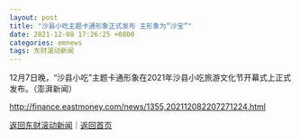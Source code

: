 ```yaml
---
layout: post
title: "沙县小吃主题卡通形象正式发布 主形象为“沙宝”"
date: 2021-12-08 17:26:25 +0800
categories: emnews
tags: 东财滚动新闻
---
```


12月7日晚，“沙县小吃”主题卡通形象在2021年沙县小吃旅游文化节开幕式上正式发布。（澎湃新闻）

<http://finance.eastmoney.com/news/1355,202112082207271224.html>

[返回东财滚动新闻](//finews.withounder.com/emnews/)｜[返回首页](//finews.withounder.com/)